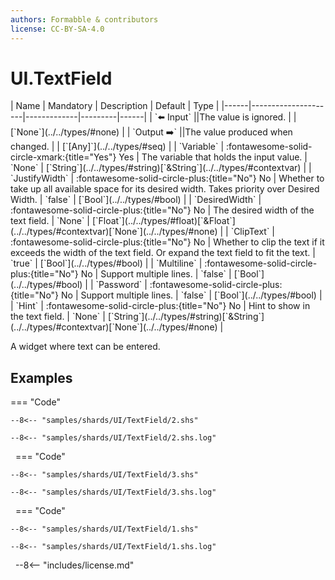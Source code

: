 ```yaml
---
authors: Formabble & contributors
license: CC-BY-SA-4.0
---
```



# UI.TextField

<div class="sh-parameters" markdown="1">
| Name | Mandatory | Description | Default | Type |
|------|---------------------|-------------|---------|------|
| `⬅️ Input` ||The value is ignored. | | [`None`](../../types/#none) |
| `Output ➡️` ||The value produced when changed. | | [`[Any]`](../../types/#seq) |
| `Variable` | :fontawesome-solid-circle-xmark:{title="Yes"} Yes  | The variable that holds the input value. | `None` | [`String`](../../types/#string)[`&String`](../../types/#contextvar) |
| `JustifyWidth` | :fontawesome-solid-circle-plus:{title="No"} No  | Whether to take up all available space for its desired width. Takes priority over Desired Width. | `false` | [`Bool`](../../types/#bool) |
| `DesiredWidth` | :fontawesome-solid-circle-plus:{title="No"} No  | The desired width of the text field. | `None` | [`Float`](../../types/#float)[`&Float`](../../types/#contextvar)[`None`](../../types/#none) |
| `ClipText` | :fontawesome-solid-circle-plus:{title="No"} No  | Whether to clip the text if it exceeds the width of the text field. Or expand the text field to fit the text. | `true` | [`Bool`](../../types/#bool) |
| `Multiline` | :fontawesome-solid-circle-plus:{title="No"} No  | Support multiple lines. | `false` | [`Bool`](../../types/#bool) |
| `Password` | :fontawesome-solid-circle-plus:{title="No"} No  | Support multiple lines. | `false` | [`Bool`](../../types/#bool) |
| `Hint` | :fontawesome-solid-circle-plus:{title="No"} No  | Hint to show in the text field. | `None` | [`String`](../../types/#string)[`&String`](../../types/#contextvar)[`None`](../../types/#none) |

</div>

A widget where text can be entered.

## Examples

=== "Code"

  ```x86asm linenums="1"
  --8<-- "samples/shards/UI/TextField/2.shs"
  ```

  ```
  --8<-- "samples/shards/UI/TextField/2.shs.log"
  ```
&nbsp;
=== "Code"

  ```x86asm linenums="1"
  --8<-- "samples/shards/UI/TextField/3.shs"
  ```

  ```
  --8<-- "samples/shards/UI/TextField/3.shs.log"
  ```
&nbsp;
=== "Code"

  ```x86asm linenums="1"
  --8<-- "samples/shards/UI/TextField/1.shs"
  ```

  ```
  --8<-- "samples/shards/UI/TextField/1.shs.log"
  ```
&nbsp;
--8<-- "includes/license.md"

